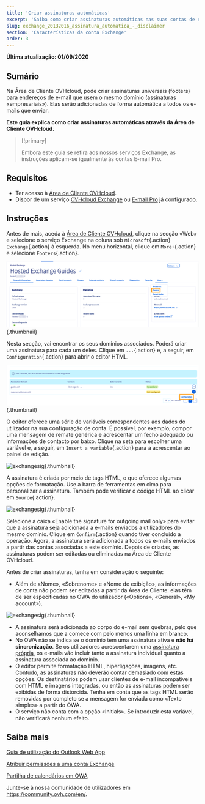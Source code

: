 ```yaml
---
title: 'Criar assinaturas automáticas'
excerpt: 'Saiba como criar assinaturas automáticas nas suas contas de e-mail'
slug: exchange_20132016_assinatura_automatica_-_disclaimer
section: 'Características da conta Exchange'
order: 3
---
```



**Última atualização: 01/09/2020**


## Sumário

Na Área de Cliente OVHcloud, pode criar assinaturas universais (footers) para endereços de e-mail que usem o mesmo domínio (assinaturas «empresariais»). Elas serão adicionadas de forma automática a todos os e-mails que enviar.

**Este guia explica como criar assinaturas automáticas através da Área de Cliente OVHcloud.**

> [!primary]
>
> Embora este guia se refira aos nossos serviços Exchange, as instruções aplicam-se igualmente às contas E-mail Pro.
>


## Requisitos

- Ter acesso à [Área de Cliente OVHcloud](https://www.ovh.com/auth/?action=gotomanager&from=https://www.ovh.pt/&ovhSubsidiary=pt).
- Dispor de um serviço [OVHcloud Exchange](https://www.ovh.pt/emails/hosted-exchange/) ou [E-mail Pro](https://www.ovh.pt/emails/email-pro/) já configurado.


## Instruções


Antes de mais, aceda à [Área de Cliente OVHcloud](https://www.ovh.com/auth/?action=gotomanager&from=https://www.ovh.pt/&ovhSubsidiary=pt), clique na secção «Web» e selecione o serviço Exchange na coluna sob `Microsoft`{.action} `Exchange`{.action} à esquerda. No menu horizontal, clique em `More+`{.action} e selecione `Footers`{.action}.

![exchangesig](images/exchange-footer-step1.png){.thumbnail}

Nesta secção, vai encontrar os seus domínios associados. Poderá criar uma assinatura para cada um deles. Clique em `...`{.action} e, a seguir, em `Configuration`{.action} para abrir o editor HTML.

![exchangesig](images/exchange-footer-step2.png){.thumbnail}

O editor oferece uma série de variáveis correspondentes aos dados do utilizador na sua configuração de conta. É possível, por exemplo, compor uma mensagem de remate genérica e acrescentar um fecho adequado ou informações de contacto por baixo. Clique na seta para escolher uma variável e, a seguir, em `Insert a variable`{.action} para a acrescentar ao painel de edição.

![exchangesig](images/exchange-footer-step3aag.gif){.thumbnail}

A assinatura é criada por meio de tags HTML, o que oferece algumas opções de formatação. Use a barra de ferramentas em cima para personalizar a assinatura. Também pode verificar o código HTML ao clicar em `Source`{.action}.
 
![exchangesig](images/exchange-footer-step4.png){.thumbnail}

Selecione a caixa «Enable the signature for outgoing mail only» para evitar que a assinatura seja adicionada a e-mails enviados a utilizadores do mesmo domínio. Clique em `Confirm`{.action} quando tiver concluído a operação. Agora, a assinatura será adicionada a todos os e-mails enviados a partir das contas associadas a este domínio. Depois de criadas, as assinaturas podem ser editadas ou eliminadas na Área de Cliente OVHcloud.

Antes de criar assinaturas, tenha em consideração o seguinte:

- Além de «Nome», «Sobrenome» e «Nome de exibição», as informações de conta não podem ser editadas a partir da Área de Cliente: elas têm de ser especificadas no OWA do utilizador («Options», «General», «My account»).

![exchangesig](images/exchange-footer-step5.png){.thumbnail}

- A assinatura será adicionada ao corpo do e-mail sem quebras, pelo que aconselhamos que a comece com pelo menos uma linha em branco.
- No OWA não se indica se o domínio tem uma assinatura ativa e **não há sincronização**. Se os utilizadores acrescentarem uma [assinatura própria](../exchange_2016_guia_de_utilizacao_do_outlook_web_app/#adicionar-assinatura), os e-mails vão incluir tanto a assinatura individual quanto a assinatura associada ao domínio.
- O editor permite formatação HTML, hiperligações, imagens, etc. Contudo, as assinaturas não deverão contar demasiado com estas opções. Os destinatários podem usar clientes de e-mail incompatíveis com HTML e imagens integradas, ou então as assinaturas podem ser exibidas de forma distorcida. Tenha em conta que as tags HTML serão removidas por completo se a mensagem for enviada como «Texto simples» a partir do OWA.
- O serviço não conta com a opção «Initials». Se introduzir esta variável, não verificará nenhum efeito.

## Saiba mais

[Guia de utilização do Outlook Web App](../exchange_2016_guia_de_utilizacao_do_outlook_web_app/)

[Atribuir permissões a uma conta Exchange](../exchange_3013_atribuir_permissoes_full_access_a_uma_conta/)

[Partilha de calendários em OWA](../exchange_2016_partilhar_um_calendario_atraves_do_webmail_owa/)

Junte-se à nossa comunidade de utilizadores em <https://community.ovh.com/en/>.
